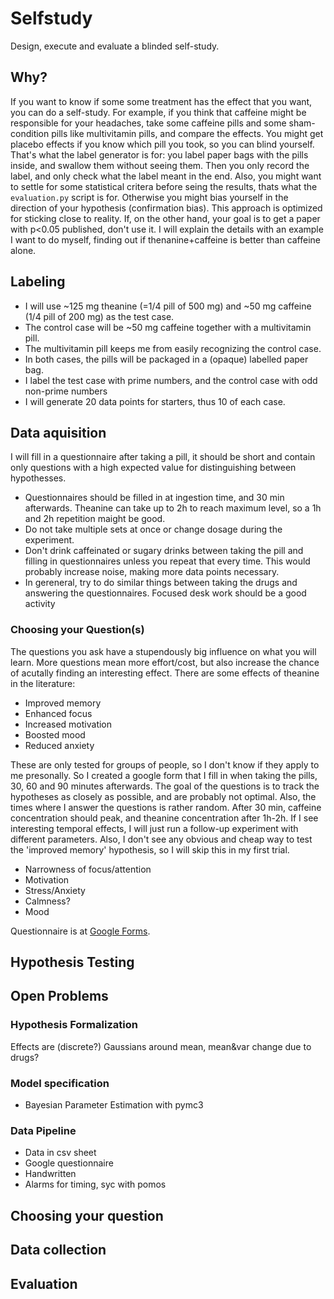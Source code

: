 # Selfstudy
Design, execute and evaluate a blinded self-study.

## Why?
If you want to know if some some treatment has the effect that you want, you can do a self-study.
For example, if you think that caffeine might be responsible for your headaches, take some caffeine pills and some sham-condition pills like multivitamin pills, and compare the effects.
You might get placebo effects if you know which pill you took, so you can blind yourself. That's what the label generator is for: you label paper bags with the pills inside, and swallow them without seeing them. Then you only record the label, and only check what the label meant in the end.
Also, you might want to settle for some statistical critera before seing the results, thats what the `evaluation.py` script is for. Otherwise you might bias yourself in the direction of your hypothesis (confirmation bias).
This approach is optimized for sticking close to reality. If, on the other hand, your goal is to get a paper with p<0.05 published, don't use it.
I will explain the details with an example I want to do myself, finding out if thenanine+caffeine is better than caffeine alone.

## Labeling
* I will use ~125 mg theanine (=1/4 pill of 500 mg) and ~50 mg caffeine (1/4 pill of 200 mg) as the test case.
* The control case will be ~50 mg caffeine together with a multivitamin pill.
* The multivitamin pill keeps me from easily recognizing the control case.
* In both cases, the pills will be packaged in a (opaque) labelled paper bag.
* I label the test case with prime numbers, and the control case with
odd non-prime numbers
* I will generate 20 data points for starters, thus 10 of each case.

## Data aquisition
I will fill in a questionnaire after taking a pill, it should be short and contain only questions with a high expected value for distinguishing between hypothesses.
* Questionnaires should be filled in at ingestion time, and 30 min afterwards.
Theanine can take up to 2h to reach maximum level, so a 1h and 2h repetition maight be good.
* Do not take multiple sets at once or change dosage during the experiment.
* Don't drink caffeinated or sugary drinks between taking the pill and filling in questionnaires unless you repeat that every time. This would probably increase noise, making more data points necessary.
* In gereneral, try to do similar things between taking the drugs and answering the questionnaires. Focused desk work should be a good activity

### Choosing your Question(s)
The questions you ask have a stupendously big influence on what you will learn.
More questions mean more effort/cost, but also increase the chance of acutally finding an interesting effect. There are some effects of theanine in the literature:
* Improved memory
* Enhanced focus
* Increased motivation
* Boosted mood
* Reduced anxiety

These are only tested for groups of people, so I don't know if they apply to me presonally. So I created a google form that I fill in when taking the pills, 30, 60 and 90 minutes afterwards.
The goal of the questions is to track the hypotheses as closely as possible, and are probably not optimal.
Also, the times where I answer the questions is rather random. After 30 min, caffeine concentration should peak, and theanine concentration after 1h-2h. If I see interesting temporal effects, I will just run a follow-up experiment with different parameters.
Also, I don't see any obvious and cheap way to test the 'improved memory' hypothesis, so I will skip this in my first trial.

* Narrowness of focus/attention
* Motivation
* Stress/Anxiety
* Calmness?
* Mood

Questionnaire is at [Google Forms](https://goo.gl/forms/VK3WTDPohuMlRkbz1).

## Hypothesis Testing

## Open Problems
### Hypothesis Formalization
Effects are (discrete?) Gaussians around mean, mean&var change due to drugs?
### Model specification
* Bayesian Parameter Estimation with pymc3
### Data Pipeline
* Data in csv sheet
* Google questionnaire
* Handwritten
* Alarms for timing, syc with pomos


## Choosing your question

## Data collection

## Evaluation
